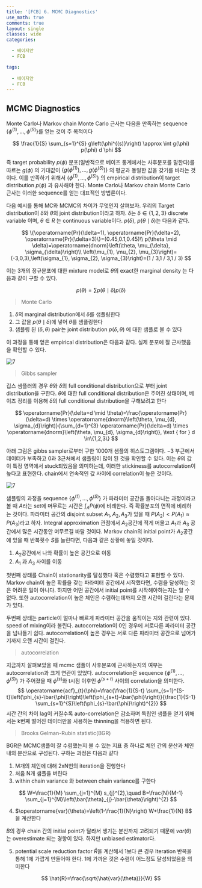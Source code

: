 ```yaml
---
title: '[FCB] 6. MCMC Diagnostics'
use_math: true
comments: true
layout: single
classes: wide
categories:

  - 베이지안
  - FCB

tags:
  
  - 베이지안
  - FCB
---
```




## MCMC Diagnostics

Monte Carlo나 Markov chain Monte Carlo 근사는 다음을 만족하는 sequence $\{\phi^{(1)}, \ldots, \phi^{(S)}\}$를 얻는 것이 주 목적이다 


$$
\frac{1}{S} \sum_{s=1}^{S} g\left(\phi^{(s)}\right) \approx \int g(\phi) p(\phi) d \phi
$$


즉 target probability $p(\phi)$ 분포(일반적으로 베이즈 통계에서는 사후분포를 말한다)를 따르는 $g(\phi)$ 의 기대값이 $\{g(\phi^{(1)}), \ldots, g(\phi^{(S)})\}$ 의 평균과 동일한 값을 갖기를 바라는 것이다. 이를 만족하기 위해서 $\{\phi^{(1)}, \ldots, \phi^{(S)}\}$ 의 empirical distribution이 target distribution $p(\phi)$ 과 유사해야 한다. Monte Carlo나 Markov chain Monte Carlo 근사는 이러한 sequence를 얻는 대표적인 방법론이다. 

다음 예시를 통해 MC와 MCMC의 차이가 무엇인지 살펴보자. 우리의 Target distribution이 $\delta$와 $\theta$의 joint distribution이라고 하자. $\delta$는 $\delta \in \{ 1,2,3\}$ discrete variable 이며, $\theta \in R$ 는 continuous variable이다. $p(\delta),\ p(\theta\mid\delta)$는 다음과 같다.


$$
\{\operatorname{Pr}(\delta=1), \operatorname{Pr}(\delta=2), \operatorname{Pr}(\delta=3)\}=(0.45,0.1,0.45)\\ p(\theta \mid \delta)=\operatorname{dnorm}\left(\theta, \mu_{\delta}, \sigma_{\delta}\right)\\ \left(\mu_{1}, \mu_{2}, \mu_{3}\right)=(-3,0,3),\left(\sigma_{1}, \sigma_{2}, \sigma_{3}\right)=(1 / 3,1 / 3,1 / 3)
$$


이는 3개의 정규분포에 대한 mixture model로 $\theta$의 exact한 marginal density 는 다음과 같이 구할 수 있다. 


$$
p(\theta) = \sum p(\theta\mid\delta)p(\delta)
$$
 

> Monte Carlo

1. $\delta$의 marginal distribution에서 $\delta$를 샘플링한다
2. 그 값을  $p(\theta\mid\delta)$에 넣어 $\theta$를 샘플링한다
3. 샘플링 된 $(\delta,\theta)$ pair는 joint distribution $p(\delta,\theta)$ 에 대한 샘플로 볼 수 있다

이 과정을 통해 얻은 empirical distribution은 다음과 같다. 실제 분포에 잘 근사했음을 확인할 수 있다. 



![7](http://whdbfla6.github.io/assets/fcb/6.1.PNG)



> Gibbs sampler

깁스 샘플러의 경우 $\theta$와 $\delta$의 full conditional distribution으로 부터 joint distribution을 구한다. $\theta$에 대한 full conditional distribution은 주어진 상태이며, 베이즈 정리를 이용해 $\delta$의 full conditional distribution을 구해보려고 한다


$$
\operatorname{Pr}(\delta=d \mid \theta)=\frac{\operatorname{Pr}(\delta=d) \times \operatorname{dnorm}\left(\theta, \mu_{d}, \sigma_{d}\right)}{\sum_{d=1}^{3} \operatorname{Pr}(\delta=d) \times \operatorname{dnorm}\left(\theta, \mu_{d}, \sigma_{d}\right)}, \text { for } d \in\{1,2,3\}
$$


아래 그림은 gibbs sampler로부터 구한 1000개 샘플의 히스토그램이다. $-3$ 부근에서 데이터가 부족하고 $0$과 $3$근처에서 샘플링이 많이 된 것을 확인할 수 있다. 이는 $\theta$의 값이 특정 영역에서 stuck되었음을 의미하는데, 이러한 stickiness를 autocorrelation이 높다고 표현한다. chain에서 연속적인 값 사이에 correlation이 높은 것이다. 



![7](http://whdbfla6.github.io/assets/fcb/6.2.PNG)



샘플링의 과정을 sequence $\{\phi^{(1)}, \ldots, \phi^{(S)}\}$ 가 파라미터 공간을 돌아다니는 과정이라고 볼 때 $A$라는 set에 머무르는 시간은 $\int_A P(\phi)$에 비례한다. 즉 확률분포의 면적에 비례하는 것이다. 파라미터 공간의 disjoint subset $A_1,A_2,A_3$가 있을 때 $P(A_2)<P(A_1)\approx P(A_3)$라고 하자. Integral approximation 관점에서 $A_2$공간에 적게 머물고 $A_1$과 $A_3$ 공간에서 많은 시간동안 머무르길 바랄 것이다. Markov chain의 initial point가 $A_2$공간에 있을 때 반복횟수 $S$를 늘린다면, 다음과 같은 상황에 놓일 것이다.

1. $A_2$공간에서 나와 확률이 높은 공간으로 이동
2. $A_1$ 과 $A_3$ 사이를 이동

첫번째 상태를 Chain이 stationarity를 달성했다 혹은 수렴했다고 표현할 수 있다. Markov chain이 높은 확률을 갖는 파라미터 공간에서 시작했다면, 수렴을 달성하는 것은 어려운 일이 아니다. 하지만 어떤 공간에서 initial point를 시작해야하는지는 알 수 없다. 또한 autocorrelation이 높은 체인은 수렴하는데까지 오랜 시간이 걸린다는 문제가 있다. 

두번째 상태는 particle이 얼마나 빠르게 파라미터 공간을 움직이는 지와 관련이 있다. speed of mixing이라 불린다. autocorrelation이 0인 경우에 서로다른 파라미터 공간을 넘나들기 쉽다. autocorrelation이 높은 경우는 서로 다른 파라미터 공간으로 넘어가기까지 오랜 시간이 걸린다. 





> autocorrelation

지금까지 살펴보았을 때  mcmc 샘플이 사후분포에 근사하는지의 여부는 autocorrelation과 크게 연관이 있었다. autocorrelation은 sequence $\{\phi^{(1)}, \ldots, \phi^{(S)}\}$ 가 주어졌을 때 $\phi^{(s)}$와 t시점 이후인 $\phi^{(s+t)}$ 사이의 correlation을 의미한다. 
$$
\operatorname{acf}_{t}(\phi)=\frac{\frac{1}{S-t} \sum_{s=1}^{S-t}\left(\phi_{s}-\bar{\phi}\right)\left(\phi_{s+t}-\bar{\phi}\right)}{\frac{1}{S-1} \sum_{s=1}^{S}\left(\phi_{s}-\bar{\phi}\right)^{2}}
$$
시간 간의 차이 lag이 커질수록 auto-correlation은 감소하며 독립인 샘플을 얻기 위해서는 k번째 떨어진 데이터만을 사용하는 thinning을 적용하면 된다. 



> Brooks Gelman-Rubin statistic(BGR)

BGR은 MCMC샘플이 잘 수렴했는지 볼 수 있는 지표 중 하나로 체인 간의 분산과 체인 내의 분산으로 구성된다. 구하는 과정은 다음과 같다

1. M개의 체인에 대해 2xN번의 iteration을 진행한다
2. 처음 N개 샘플을 버린다
3. within chain variance 와 between chain variance를 구한다

$$
W=\frac{1}{M} \sum_{j=1}^{M} s_{j}^{2},\quad B=\frac{N}{M-1} \sum_{j=1}^{M}\left(\bar{\theta}_{j}-\bar{\theta}\right)^{2}
$$

4. $\operatorname{var}(\theta)=\left(1-\frac{1}{N}\right) W+\frac{1}{N} B$ 을 계산한다

$B$의 경우 chain 간의 initial point가 달라서 생기는 분산까지 고려되기 때문에 $var(\theta)$는 overestimate 되는 경향이 있다. 하지만 unbiased estimator다. 

5. potential scale reduction factor $\hat{R}$을 계산해서 1보다 큰 경우 Iteration 반복을 통해 1에 가깝게 만들어야 한다. 1에 가까운 것은 수렴이 어느정도 달성되었음을 의미한다

$$
\hat{R}=\frac{\sqrt{\hat{var}(\theta)}}{W}
$$

